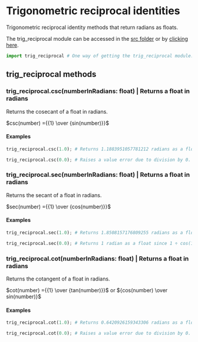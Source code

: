 # Trigonometric reciprocal identities

Trigonometric reciprocal identity methods that return radians as floats.

The trig_reciprocal module can be accessed in the [src folder](src) or by [clicking here](src/trig_reciprocal.py).

```Python
import trig_reciprocal # One way of getting the trig_reciprocal module.
```

<!-- markdownlint-disable MD024 -->

## trig_reciprocal methods

### trig_reciprocal.csc(numberInRadians: float) | Returns a float in radians

Returns the cosecant of a float in radians.

$csc(number) ={{1} \over {sin(number)}}$

#### Examples

```Python
trig_reciprocal.csc(1.0); # Returns 1.1883951057781212 radians as a float.
```

```Python
trig_reciprocal.csc(0.0); # Raises a value error due to division by 0.
```

### trig_reciprocal.sec(numberInRadians: float) | Returns a float in radians

Returns the secant of a float in radians.

$sec(number) ={{1} \over {cos(number)}}$

#### Examples

```Python
trig_reciprocal.sec(1.0); # Returns 1.8508157176809255 radians as a float.
```

```Python
trig_reciprocal.sec(0.0); # Returns 1 radian as a float since 1 ÷ cos(1) is 1 ÷ 1, which is 1.
```

### trig_reciprocal.cot(numberInRadians: float) | Returns a float in radians

Returns the cotangent of a float in radians.

$cot(number) ={{1} \over {tan(number)}}$ or ${cos(number) \over sin(number)}$

#### Examples

```Python
trig_reciprocal.cot(1.0); # Returns 0.6420926159343306 radians as a float.
```

```Python
trig_reciprocal.cot(0.0); # Raises a value error due to division by 0.
```

